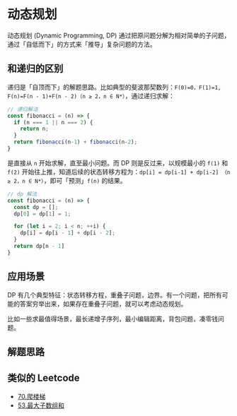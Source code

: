 # 动态规划

动态规划 (Dynamic Programming, DP) 通过把原问题分解为相对简单的子问题，通过「自低而下」的方式来「推导」复杂问题的方法。

## 和递归的区别

递归是「自顶而下」的解题思路。比如典型的斐波那契数列：`F(0)=0，F(1)=1, F(n)=F(n - 1)+F(n - 2)（n ≥ 2，n ∈ N*）`，通过递归求解：

```js
// 递归解法
const fibonacci = (n) => {
  if (n === 1 || n === 2) {
    return n;
  }
  return fibonacci(n-1) + fibonacci(n-2);
}
```

是直接从 `n` 开始求解，直至最小问题。而 DP 则是反过来，以规模最小的 `f(1)` 和 `f(2)` 开始往上推，知道后续的状态转移方程为：`dp[i] = dp[i-1] + dp[i-2] （n ≥ 2，n ∈ N*）`，即可「预测」`f(n)` 的结果。

```js
// dp 解法
const fibonacci = (n) => {
  const dp = [];
  dp[0] = dp[1] = 1;

  for (let i = 2; i < n; ++i) {
    dp[i] = dp[i - 1] + dp[i - 2];
  }
  return dp[n - 1]
}
```

## 应用场景

DP 有几个典型特征：状态转移方程，重叠子问题，边界。有一个问题，把所有可能的答案穷举出来，如果存在重叠子问题，就可以考虑动态规划。

比如一些求最值得场景，最长递增子序列，最小编辑距离，背包问题，凑零钱问题。

## 解题思路


## 类似的 Leetcode

+ [70.爬楼梯](https://github.com/maoxiaoke/data-struct-and-algorithm/issues/2)
+ [53.最大子数组和](https://github.com/maoxiaoke/data-struct-and-algorithm/issues/1)

